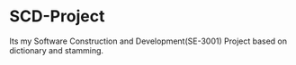 # SCD-Project
Its my Software Construction and Development(SE-3001) Project based on dictionary and stamming.
